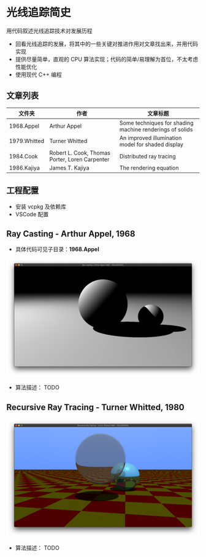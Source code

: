 # 光线追踪简史 

用代码叙述光线追踪技术对发展历程

- 回看光线追踪的发展，将其中的一些关键对推进作用对文章找出来，并用代码实现
- 提供尽量简单，直观的 CPU 算法实现；代码的简单/易理解为首位，不太考虑性能优化
- 使用现代 C++ 编程

## 文章列表

| 文件夹  |  作者    |  文章标题    |
| --  |  --  |  --  |
|  1968.Appel   | Arthur Appel |  Some techniques for shading machine renderings of solids    |
|  1979.Whitted | Turner Whitted  |  An improved illumination model for shaded display   |
|  1984.Cook    | Robert L. Cook, Thomas Porter, Loren Carpenter    | Distributed ray tracing  |
|  1986.Kajiya  | James T. Kajiya | The rendering equation  |

## 工程配置

- 安装 vcpkg 及依赖库
- VSCode 配置

## Ray Casting - Arthur Appel, 1968

- 具体代码可见子目录：**1968.Appel**

![Screen Shot](./1968.Appel/images/Screen-Shot-2020-05-08.png)

- 算法描述： TODO

## Recursive Ray Tracing - Turner Whitted, 1980

![Screen Shot](./1980.Whitted/images/ScreenShot-2020-05-10.png)

- 算法描述： TODO
